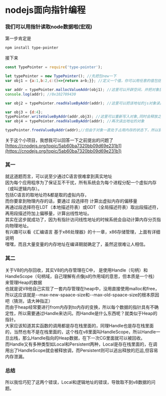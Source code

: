 # nodejs面向指针编程
### 我们可以用指针读取node数据啦(宏观)
第一步肯定是
```sh
npm install type-pointer
```
接下来
```js
const TypePointer = require('type-pointer');

let typePointer = new TypePointer(); //先把包new一下
var obj1 = {a:1,b:2,c:()=>{return a+b;}}; //定义一个值，你可以用任意的值包括数字等等

var addr = typePointer.mallocValueAddr(obj1); //这里可以开辟空间，并把对象放入开辟的空间
console.log(addr); //0x102709430

var obj2 = typePointer.readValueByAddr(addr); //这里可以把该地址的js对象读出来，当然你也可以读该程序段内所有的虚拟地址，但这很危险

var obj3 = {d:4};
typePointer.writeValueByAddr(addr,obj3); //这里可以重新写入对象,同时会释放之前的值在heap中的数据，但开辟的空间会保留
var obj4 = typePointer.readValueByAddr(addr); //再次读出地址的对象

typePointer.freeValueByAddr(addr);//但由于对象一直处于占用内存的状态下，所以我们可以及时释放，否则会一直保持
```
关于这个小项目，我想我可以回答一下之前提出的问题了<br />
[https://cnodejs.org/topic/5ab60ba7320bb09d69e231b1](https://cnodejs.org/topic/5ab60ba7320bb09d69e231b1)<br />

### 其一
就这道题而言，可以说至少通过C语言很难拿到真实地址<br />
因为每个应用程序为了保证互不干扰，所有系统会为每个进程分配一个虚拟内存（或叫逻辑内存）。<br />
包括C语言的取地址符&都是取的虚拟内存，<br />
而你要拿到物理内存的话，要通过 段选择符 计算出虚拟内存的偏移量<br />
再通过段选择符在LDT（本地描述符表）或GDT（全局描述符表）取出段描述符，<br />
再用段描述符加上偏移量，计算出线性地址。<br />
其实在这步就成功了，因为有指针访问线性地址的时候系统会自动计算内存分页指向物理地址。<br />
有兴趣可以看《汇编语言 基于x86处理器》的十一章，x86存储管理，上面有详细说明<br />
嘿嘿，而且大量变量的内存地址在编译期就确定了，虽然这很难让人相信。<br />

### 其二
关于V8的内存回收，其实V8的内存管理在C中，
是使用Handle（句柄）和 HandleScope（句柄域，自己理解有点像js的作用域的意思，但本质是一个栈）来管理Heap的数据<br/>
也就是说V8他自己实现了一套内存管理在heap中，没用直接使用malloc和free，所以这应该就是--max-new-spaace-size和--max-old-spaace-size的根本原因吧（猜测，请大神指正）<br/>
而由于heap经常要进行from内存到to内存的变换，所以每个数据的指针具有不确定性，所以需要通过Handle来访问。而Handle是什么东西呢？就类似于Heap的指针。<br/>
大家应该知道其实函数的调用都是存在栈里面的，同理Handle也是存在栈里面的，当然也有不是在栈里面的，这个栈在v8里面叫HandleScope，所以Handle一旦出栈，那么Handle指向的Heap数据，在下一次CG里面就可以被回收。<br/>
而Handle又有多种类型如Local和Persistent两种，Local是存在栈里面的，在调用出了HandleScope就会被释放调，而Persistent则可以逃出释放的厄运,但容易内存泄漏。

### 总结
所以我恰巧犯了这两个错误，Local和逻辑地址的错误，导致取不到v8数据的问题。



